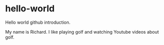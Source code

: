 # hello-world
Hello world github introduction.

My name is Richard. I like playing golf and watching Youtube videos about golf. 

